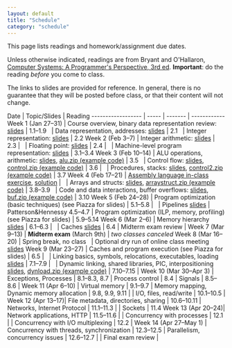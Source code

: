 ```yaml
---
layout: default
title: "Schedule"
category: "schedule"
---
```


This page lists readings and homework/assignment due dates.

Unless otherwise indicated, readings are from Bryant and O'Hallaron, [Computer Systems: A Programmer's Perspective, 3rd ed](https://csapp.cs.cmu.edu/).  **Important**: do the reading *before* you come to class.

The links to slides are provided for reference.  In general, there is no guarantee that they will be posted before class, or that their content will not change.

Date               | Topic/Slides | Reading
------------------ | ----- | ------- | ------------
Week 1 (Jan 27–31) | Course overview, binary data representation review: [slides](lectures/lecture01-public.pdf) | 1.1–1.9
&nbsp;             | Data representation, addresses: [slides](lectures/lecture02-public.pdf) | 2.1
&nbsp;             | Integer representation: [slides](lectures/lecture03-public.pdf) | 2.2
Week 2 (Feb 3–7)   | Integer arithmetic: [slides](lectures/lecture04-public.pdf) | 2.3 |
&nbsp;             | Floating point: [slides](lectures/lecture05-public.pdf) | 2.4 |
&nbsp;             | Machine-level program representation: [slides](lectures/lecture06-public.pdf) | 3.1–3.4
Week 3 (Feb 10–14) | ALU operations, arithmetic: [slides](lectures/lecture07-public.pdf), [alu.zip (example code)](lectures/alu.zip) | 3.5
&nbsp;             | Control flow: [slides](lectures/lecture08-public.pdf), [control.zip (example code)](lectures/control.zip) | 3.6 |
&nbsp;             | Procedures, stacks: [slides](lectures/lecture09-public.pdf), [control2.zip (example code)](lectures/control2.zip) | 3.7
Week 4 (Feb 17–21) | [Assembly language in-class exercise](exercise/assembly.html), [solution](exercise/asmExerciseSoln.zip) | 
&nbsp;             | Arrays and structs: [slides](lectures/lecture10-public.pdf), [arraystruct.zip (example code)](lectures/arraystruct.zip) | 3.8–3.9
&nbsp;             | Code and data interactions, buffer overflows: [slides](lectures/lecture11-public.pdf), [buf.zip (example code)](lectures/buf.zip)  | 3.10
Week 5 (Feb 24–28) | Program optimization (basic techniques) (see Piazza for slides) | 5.1–5.8 |
&nbsp;             | Pipelines [slides](lectures/lecture13-public.pdf) | Patterson&amp;Hennessy 4.5–4.7
                   | Program optimization (ILP, memory, profiling) (see Piazza for slides) | 5.9–5.14
Week 6 (Mar 2–6)   | Memory hierarchy [slides](lectures/lecture15-public.pdf) | 6.1–6.3 |
&nbsp;             | Caches [slides](lectures/lecture16-public.pdf) | 6.4
                   | Midterm exam review |
Week 7 (Mar 9–13)  | **Midterm exam** (March 9th)
                   | *two classes canceled*
Week 8 (Mar 16–20) | Spring break, no class
&nbsp;             | Optional dry run of online class meeting [slides](lectures/dryrun.pdf)
Week 9 (Mar 23–27) | Caches and program execution (see Piazza for slides) | 6.5 |
&nbsp;             | Linking basics, symbols, relocations, executables, loading [slides](lectures/lecture18-public.pdf) | 7.1–7.9 |
&nbsp;             | Dynamic linking, shared libraries, PIC, interpositioning [slides](lectures/lecture19-public.pdf), [dynload.zip (example code)](lectures/dynload.zip) | 7.10–7.15 |
Week 10 (Mar 30–Apr 3) | Exceptions, Processes | 8.1–8.3, 8.7
                   | Process control | 8.4
                   | Signals | 8.5–8.6 |
Week 11 (Apr 6–10) | Virtual memory | 9.1–9.7
                   | Memory mapping, Dynamic memory allocation | 9.8, 9.9, 9.11 |
                   | I/O, files, read/write | 10.1–10.5 |
Week 12 (Apr 13–17)| File metadata, directories, sharing | 10.6–10.11
                   | Networks, Internet Protocol | 11.1–11.3 |
                   | Sockets | 11.4
Week 13 (Apr 20–24)| Network applications, HTTP | 11.5–11.6 |
                   | Concurrency with processes | 12.1 |
                   | Concurrency with I/O multiplexing | 12.2 |
Week 14 (Apr 27–May 1) | Concurrency with threads, synchronization | 12.3–12.5
                   | Parallelism, concurrency issues | 12.6–12.7 |
                   | Final exam review |
